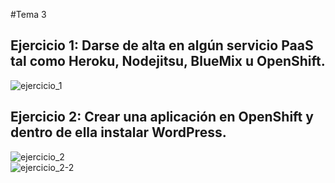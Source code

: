 #Tema 3   
   
## Ejercicio 1: Darse de alta en algún servicio PaaS tal como Heroku, Nodejitsu, BlueMix u OpenShift.   
![ejercicio_1](https://dl.dropboxusercontent.com/u/14470490/UGR_IV_github/ejercicios_tema3/tema3_1.png)    
    
## Ejercicio 2: Crear una aplicación en OpenShift y dentro de ella instalar WordPress.
![ejercicio_2](https://dl.dropboxusercontent.com/u/14470490/UGR_IV_github/ejercicios_tema3/tema3_2.png)    
![ejercicio_2-2](https://dl.dropboxusercontent.com/u/14470490/UGR_IV_github/ejercicios_tema3/tema3_ejercicio2_2.png)   
